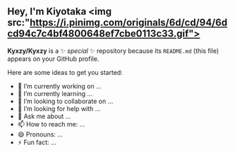 ## Hey, I'm Kiyotaka <img src:"https://i.pinimg.com/originals/6d/cd/94/6dcd94c7c4bf4800648ef7cbe0113c33.gif">


**Kyxzy/Kyxzy** is a ✨ _special_ ✨ repository because its `README.md` (this file) appears on your GitHub profile.

Here are some ideas to get you started:

- 🔭 I’m currently working on ...
- 🌱 I’m currently learning ...
- 👯 I’m looking to collaborate on ...
- 🤔 I’m looking for help with ...
- 💬 Ask me about ...
- 📫 How to reach me: ...
- 😄 Pronouns: ...
- ⚡ Fun fact: ...

